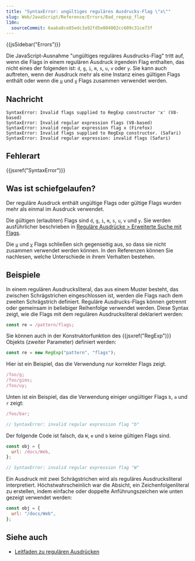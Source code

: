 ```yaml
---
title: "SyntaxError: ungültiges reguläres Ausdrucks-Flag \"x\""
slug: Web/JavaScript/Reference/Errors/Bad_regexp_flag
l10n:
  sourceCommit: 6aaba8ce85edc3a92fd5e804002cc609c31ce73f
---
```


{{jsSidebar("Errors")}}

Die JavaScript-Ausnahme "ungültiges reguläres Ausdrucks-Flag" tritt auf, wenn die Flags in einem regulären Ausdruck irgendein Flag enthalten, das nicht eines der folgenden ist: `d`, `g`, `i`, `m`, `s`, `u`, `v` oder `y`. Sie kann auch auftreten, wenn der Ausdruck mehr als eine Instanz eines gültigen Flags enthält oder wenn die [`u`](/de/docs/Web/JavaScript/Reference/Global_Objects/RegExp/unicode) und [`v`](/de/docs/Web/JavaScript/Reference/Global_Objects/RegExp/unicodeSets) Flags zusammen verwendet werden.

## Nachricht

```plain
SyntaxError: Invalid flags supplied to RegExp constructor 'x' (V8-based)
SyntaxError: Invalid regular expression flags (V8-based)
SyntaxError: invalid regular expression flag x (Firefox)
SyntaxError: Invalid flags supplied to RegExp constructor. (Safari)
SyntaxError: Invalid regular expression: invalid flags (Safari)
```

## Fehlerart

{{jsxref("SyntaxError")}}

## Was ist schiefgelaufen?

Der reguläre Ausdruck enthält ungültige Flags oder gültige Flags wurden mehr als einmal im Ausdruck verwendet.

Die gültigen (erlaubten) Flags sind `d`, `g`, `i`, `m`, `s`, `u`, `v` und `y`. Sie werden ausführlicher beschrieben in [Reguläre Ausdrücke > Erweiterte Suche mit Flags](/de/docs/Web/JavaScript/Guide/Regular_expressions#advanced_searching_with_flags).

Die [`u`](/de/docs/Web/JavaScript/Reference/Global_Objects/RegExp/unicode) und [`v`](/de/docs/Web/JavaScript/Reference/Global_Objects/RegExp/unicodeSets) Flags schließen sich gegenseitig aus, so dass sie nicht zusammen verwendet werden können. In den Referenzen können Sie nachlesen, welche Unterschiede in ihrem Verhalten bestehen.

## Beispiele

In einem regulären Ausdrucksliteral, das aus einem Muster besteht, das zwischen Schrägstrichen eingeschlossen ist, werden die Flags nach dem zweiten Schrägstrich definiert.
Reguläre Ausdrucks-Flags können getrennt oder gemeinsam in beliebiger Reihenfolge verwendet werden.
Diese Syntax zeigt, wie die Flags mit dem regulären Ausdrucksliteral deklariert werden:

```js
const re = /pattern/flags;
```

Sie können auch in der Konstruktorfunktion des {{jsxref("RegExp")}} Objekts (zweiter Parameter) definiert werden:

```js
const re = new RegExp("pattern", "flags");
```

Hier ist ein Beispiel, das die Verwendung nur korrekter Flags zeigt.

```js example-good
/foo/g;
/foo/gims;
/foo/uy;
```

Unten ist ein Beispiel, das die Verwendung einiger ungültiger Flags `b`, `a` und `r` zeigt:

```js example-bad
/foo/bar;

// SyntaxError: invalid regular expression flag "b"
```

Der folgende Code ist falsch, da `W`, `e` und `b` keine gültigen Flags sind.

```js example-bad
const obj = {
  url: /docs/Web,
};

// SyntaxError: invalid regular expression flag "W"
```

Ein Ausdruck mit zwei Schrägstrichen wird als reguläres Ausdrucksliteral interpretiert.
Höchstwahrscheinlich war die Absicht, ein Zeichenfolgenliteral zu erstellen, indem einfache oder doppelte Anführungszeichen wie unten gezeigt verwendet werden:

```js example-good
const obj = {
  url: "/docs/Web",
};
```

## Siehe auch

- [Leitfaden zu regulären Ausdrücken](/de/docs/Web/JavaScript/Guide/Regular_expressions)
